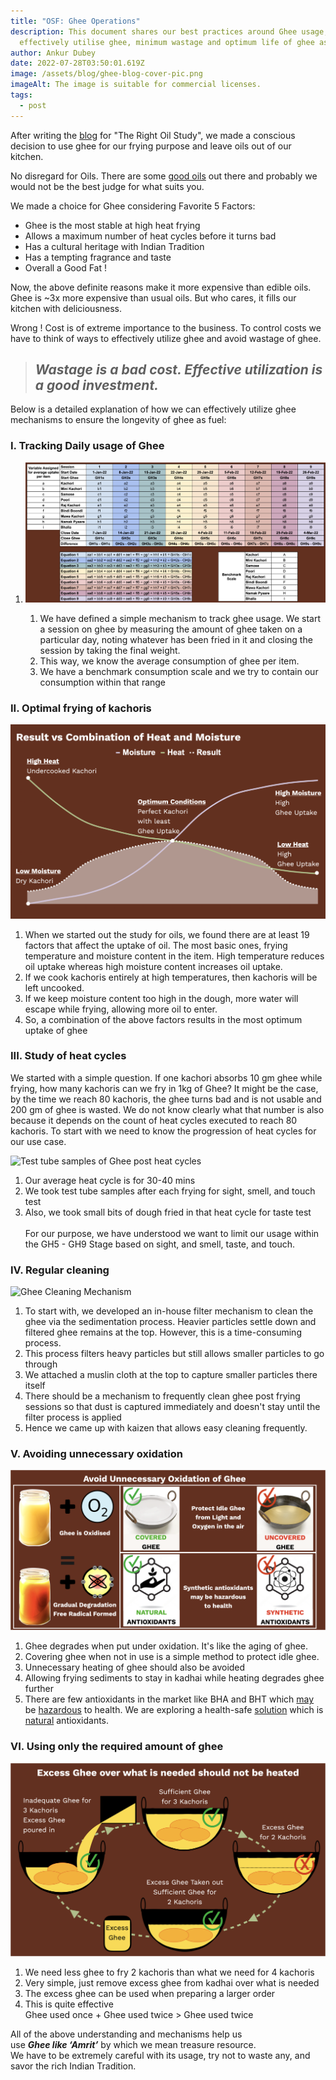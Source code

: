 ```yaml
---
title: "OSF: Ghee Operations"
description: This document shares our best practices around Ghee usage, how to
  effectively utilise ghee, minimum wastage and optimum life of ghee as fuel
author: Ankur Dubey
date: 2022-07-28T03:50:01.619Z
image: /assets/blog/ghee-blog-cover-pic.png
imageAlt: The image is suitable for commercial licenses.
tags:
  - post
---
```

<div>

After writing the [blog](https://oldschoolfoods.in/blog/2021-09-02-oil-study/) for "The Right Oil Study", we made a conscious decision to use ghee for our frying purpose and leave oils out of our kitchen. 

No disregard for Oils. There are some [good oils](https://oldschoolfoods.in/blog/2021-09-02-oil-study/) out there and probably we would not be the best judge for what suits you.

We made a choice for Ghee considering Favorite 5 Factors:

* Ghee is the most stable at high heat frying
* Allows a maximum number of heat cycles before it turns bad
* Has a cultural heritage with Indian Tradition
* Has a tempting fragrance and taste
* Overall a Good Fat !

Now, the above definite reasons make it more expensive than edible oils. \
Ghee is ~3x more expensive than usual oils. But who cares, it fills our kitchen with deliciousness. 

Wrong ! Cost is of extreme importance to the business. To control costs we have to think of ways to effectively utilize ghee and avoid wastage of ghee.

> ## *Wastage is a bad cost. Effective utilization is a good investment.*

</div>

<div>

Below is a detailed explanation of how we can effectively utilize ghee mechanisms to ensure the longevity of ghee as fuel:

### **I. Tracking Daily usage of Ghee**

1. ![](/assets/blog/01-ghee-tracking.png "Ghee Tracking Mechanism")

   1. We have defined a simple mechanism to track ghee usage. We start a session on ghee by measuring the amount of ghee taken on a particular day, noting whatever has been fried in it and closing the session by taking the final weight.
   2. This way, we know the average consumption of ghee per item.
   3. We have a benchmark consumption scale and we try to contain our consumption within that range

### **II. Optimal frying of kachoris**

![](/assets/blog/02-result-vs-combination-of-heat-and-moisture.png "Optimum Frying Conditions for Kachori")

1. When we started out the study for oils, we found there are at least 19 factors that affect the uptake of oil. The most basic ones, frying temperature and moisture content in the item. High temperature reduces oil uptake whereas high moisture content increases oil uptake.
2. If we cook kachoris entirely at high temperatures, then kachoris will be left uncooked.
3. If we keep moisture content too high in the dough, more water will escape while frying, allowing more oil to enter.
4. So, a combination of the above factors results in the most optimum uptake of ghee

</div>

<div>

### **III. Study of heat cycles**

We started with a simple question. If one kachori absorbs 10 gm ghee while frying, how many kachoris can we fry in 1kg of Ghee? It might be the case, by the time we reach 80 kachoris, the ghee turns bad and is not usable and 200 gm of ghee is wasted. We do not know clearly what that number is also because it depends on the count of heat cycles executed to reach 80 kachoris. To start with we need to know the progression of heat cycles for our use case.

![](/assets/blog/03-heat-cycles.png "Test tube samples of Ghee post heat cycles")

1. Our average heat cycle is for 30-40 mins
2. We took test tube samples after each frying for sight, smell, and touch test
3. Also, we took small bits of dough fried in that heat cycle for taste test\
   \
   For our purpose, we have understood we want to limit our usage within the GH5 - GH9 Stage based on sight, and smell, taste, and touch.

</div>

<div>

### **IV. Regular cleaning**

![](/assets/blog/04-ghee-cleaning-mechanism.png "Ghee Cleaning Mechanism")

1. To start with, we developed an in-house filter mechanism to clean the ghee via the sedimentation process. Heavier particles settle down and filtered ghee remains at the top. However, this is a time-consuming process.
2. This process filters heavy particles but still allows smaller particles to go through
3. We attached a muslin cloth at the top to capture smaller particles there itself
4. There should be a mechanism to frequently clean ghee post frying sessions so that dust is captured immediately and doesn't stay until the filter process is applied
5. Hence we came up with kaizen that allows easy cleaning frequently.

</div>

<div>

### **V. Avoiding unnecessary oxidation**

![](/assets/blog/05-unnecessary-oxidation-of-ghee.png "Ghee degrades gradually under oxidation")

1. Ghee degrades when put under oxidation. It's like the aging of ghee.
2. Covering ghee when not in use is a simple method to protect idle ghee.
3. Unnecessary heating of ghee should also be avoided
4. Allowing frying sediments to stay in kadhai while heating degrades ghee further
5. There are few antioxidants in the market like BHA and BHT which [may](https://www.livescience.com/36424-food-additive-bha-butylated-hydroxyanisole.html) be [hazardous](https://www.thoughtco.com/bha-and-bht-food-preservatives-607393) to health. We are exploring a health-safe [solution](https://ifst.onlinelibrary.wiley.com/doi/10.1111/ijfs.13526) which is [natural](https://www.ncbi.nlm.nih.gov/pmc/articles/PMC4348291/) antioxidants.

</div>

<div>

### **VI. Using only the required amount of ghee**

![](/assets/blog/06b-using-adequate-amount-of-ghee.png "Excess Ghee taken out of heat cycle")

1. We need less ghee to fry 2 kachoris than what we need for 4 kachoris
2. Very simple, just remove excess ghee from kadhai over what is needed
3. The excess ghee can be used when preparing a larger order
4. This is quite effective\
   Ghee used once + Ghee used twice > Ghee used twice

All of the above understanding and mechanisms help us \
use ***Ghee like ‘Amrit’*** by which we mean treasure resource. \
We have to be extremely careful with its usage, try not to waste any, and savor the rich Indian Tradition.

</div>